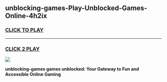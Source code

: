 
## unblocking-games-Play-Unblocked-Games-Online-4h2ix
<h3>
<a href="https://premium76.site?title=unblocking-games&ref=25A">CLICK TO PLAY</a></h3>
<hr>

<h3>
<a href="https://premium76.site?title=unblocking-games&ref=25A">CLICK 2 PLAY</a>
  
</h3>

<a href="https://premium76.site?title=unblocking-games&ref=25A"><img src="https://clearcache.store/games.png"></a>


**unblocking-games games unblocked: Your Gateway to Fun and Accessible Online Gaming**

